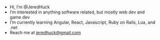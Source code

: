 -  Hi, I’m @JeredHuck
-  I’m interested in anything software related, but mostly web dev and game dev
-  I’m currently learning Angular, React, Javascript, Ruby on Rails, Lua, and .net
-  Reach me at jeredhuck@gmail.com
